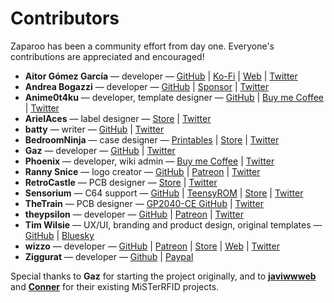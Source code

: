 # Contributors

Zaparoo has been a community effort from day one. Everyone's contributions are appreciated and encouraged!

- **Aitor Gómez García** — developer — [GitHub](https://github.com/spark2k06) | [Ko-Fi](https://ko-fi.com/spark2k06) | [Web](https://aitorgomez.net/) | [Twitter](https://twitter.com/spark2k06)
- **Andrea Bogazzi** — developer — [GitHub](https://github.com/asturur) | [Sponsor](https://github.com/sponsors/asturur) | [Twitter](https://twitter.com/AndreaBogazzi)
- **Anime0t4ku** — developer, template designer — [GitHub](https://github.com/Anime0t4ku/ZaparooCassetteCovers) | [Buy me Coffee](https://buymeacoffee.com/anime0t4ku) | [Twitter](https://x.com/TandiLogan)
- **ArielAces** — label designer — [Store](https://www.artisticpixels305.com/) | [Twitter](https://twitter.com/ArielAces)
- **batty** — writer — [GitHub](https://github.com/protogem2) | [Twitter](https://twitter.com/goddamnbathead)
- **BedroomNinja** — case designer — [Printables](https://www.printables.com/@bedroom_ninj_1665215) | [Store](https://ko-fi.com/ninja3dp) | [Twitter](https://twitter.com/Bedroom_Ninja)
- **Gaz** — developer — [GitHub](https://github.com/symm) | [Twitter](https://twitter.com/gazj)
- **Phoenix** — developer, wiki admin — [Buy me Coffee](https://buymeacoffee.com/_phoenix_) | [Twitter](https://x.com/HaciMehmetUsta)
- **Ranny Snice** — logo creator — [GitHub](https://github.com/Ranny-Snice) | [Patreon](https://www.patreon.com/RannySnice704) | [Twitter](https://twitter.com/RannySnice)
- **RetroCastle** — PCB designer — [Store](https://www.aliexpress.com/store/912024455) | [Twitter](https://twitter.com/gazj)
- **Sensorium** — C64 support — [GitHub](https://www.github.com/SensoriumEmbedded) | [TeensyROM](https://github.com/SensoriumEmbedded/TeensyROM) | [Store](https://www.tindie.com/products/travissmith/teensyrom-cartridge-for-c64128/) | [Twitter](https://twitter.com/SensoriumEmb)
- **TheTrain** — PCB designer — [GP2040-CE GitHub](https://github.com/OpenStickCommunity/GP2040-CE) | [Twitter](https://twitter.com/thetrain24)
- **theypsilon** — developer — [GitHub](https://www.github.com/theypsilon) | [Patreon](https://www.patreon.com/theypsilon) | [Twitter](https://twitter.com/josembarroso)
- **Tim Wilsie** — UX/UI, branding and product design, original templates — [GitHub](https://github.com/timwilsie) | [Bluesky](https://bsky.app/profile/timwilsie.bsky.social)
- **wizzo** — developer — [GitHub](https://github.com/wizzomafizzo) | [Patreon](https://patreon.com/wizzo) | [Store](https://ko-fi.com/wizzo) | [Web](https://wizzo.dev/) | [Twitter](https://twitter.com/wizzomafizzo)
- **Ziggurat** — developer — [Github](https://github.com/sigboe) | [Paypal](https://paypal.me/sigboe156)

Special thanks to **Gaz** for starting the project originally, and to **[javiwwweb](https://github.com/javiwwweb/MisTerRFID)** and **[Conner](https://github.com/ElRojo/MiSTerRFID)** for their existing MiSTerRFID projects.
